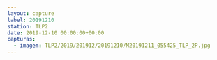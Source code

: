 ```yaml
---
layout: capture
label: 20191210
station: TLP2
date: 2019-12-10 00:00:00+00:00
capturas:
  - imagem: TLP2/2019/201912/20191210/M20191211_055425_TLP_2P.jpg
---
```

